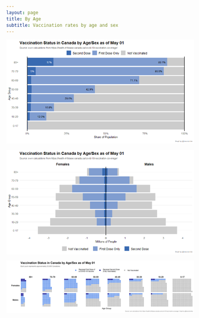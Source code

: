 ```yaml
---
layout: page
title: By Age
subtitle: Vaccination rates by age and sex
---
```


![](Plots/demo_plot_bar.png)

![](Plots/demo_plot.png)

![](Plots/demo_plot_balls.png)
